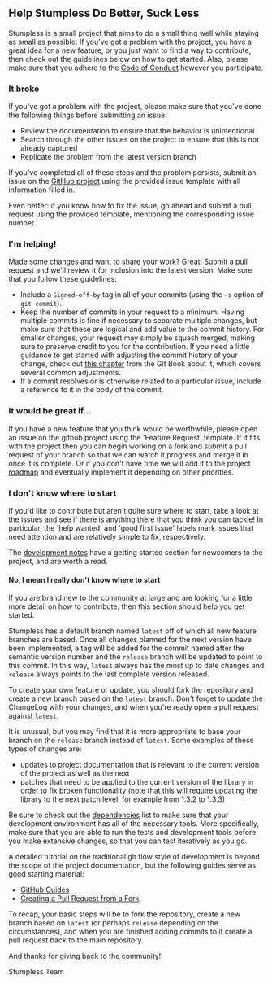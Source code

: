 ## Help Stumpless Do Better, Suck Less

Stumpless is a small project that aims to do a small thing well while staying as
small as possible. If you've got a problem with the project, you have a great
idea for a new feature, or you just want to find a way to contribute, then check
out the guidelines below on how to get started. Also, please make sure that you
adhere to the [Code of Conduct](CODE_OF_CONDUCT.md) however you participate.

### **It broke**

If you've got a problem with the project, please make sure that you've done the
following things before submitting an issue:

 * Review the documentation to ensure that the behavior is unintentional
 * Search through the other issues on the project to ensure that this is not
   already captured
 * Replicate the problem from the latest version branch

If you've completed all of these steps and the problem persists, submit an issue
on the [GitHub project](https://github.com/goatshriek/stumpless) using the
provided issue template with all information filled in.

Even better: if you know how to fix the issue, go ahead and submit a pull
request using the provided template, mentioning the corresponding issue number.

### **I'm helping!**

Made some changes and want to share your work? Great! Submit a pull request and
we'll review it for inclusion into the latest version. Make sure that you follow
these guidelines:
 * Include a `Signed-off-by` tag in all of your commits (using the `-s` option
   of `git commit`).
 * Keep the number of commits in your request to a minimum. Having multiple
   commits is fine if necessary to separate multiple changes, but make sure
   that these are logical and add value to the commit history. For smaller
   changes, your request may simply be squash merged, making sure to preserve
   credit to you for the contribution. If you need a little guidance to get
   started with adjusting the commit history of your change, check out
   [this chapter](https://git-scm.com/book/en/v2/Git-Tools-Rewriting-History)
   from the Git Book about it, which covers several common adjustments.
 * If a commit resolves or is otherwise related to a particular issue, include
   a reference to it in the body of the commit.

### **It would be great if...** 

If you have a new feature that you think would be worthwhile, please open an
issue on the github project using the 'Feature Request' template. If it fits
with the project then you can begin working on a fork and submit a pull
request of your branch so that we can watch it progress and merge it in once
it is complete. Or if you don't have time we will add it to the project
[roadmap](roadmap.md) and eventually implement it depending on other priorities.

### **I don't know where to start**

If you'd like to contribute but aren't quite sure where to start, take a look at
the issues and see if there is anything there that you think you can tackle! In
particular, the 'help wanted' and 'good first issue' labels mark issues that
need attention and are relatively simple to fix, respectively.

The [development notes](development.md) have a getting started section for
newcomers to the project, and are worth a read.

#### No, I mean I **really** don't know where to start

If you are brand new to the community at large and are looking for a little more
detail on how to contribute, then this section should help you get started.

Stumpless has a default branch named `latest` off of which all new feature
branches are based. Once all changes planned for the next version have been
implemented, a tag will be added for the commit named after the semantic version
number and the `release` branch will be updated to point to this commit. In this
way, `latest` always has the most up to date changes and `release` always points
to the last complete version released.

To create your own feature or update, you should fork the repository and create
a new branch based on the `latest` branch. Don't forget to update the ChangeLog
with your changes, and when you're ready open a pull request against `latest`.

It is unusual, but you may find that it is more appropriate to base your branch
on the `release` branch instead of `latest`. Some examples of these types of
changes are:
 * updates to project documentation that is relevant to the current version of
   the project as well as the next
 * patches that need to be applied to the current version of the library in
   order to fix broken functionality (note that this will require updating the
   library to the next patch level, for example from 1.3.2 to 1.3.3)

Be sure to check out the [dependencies](dependencies.md) list to make sure that
your development environment has all of the necessary tools. More specifically,
make sure that you are able to run the tests and development tools before you
make extensive changes, so that you can test iteratively as you go.

A detailed tutorial on the traditional git flow style of development is beyond
the scope of the project documentation, but the following guides serve as good
starting material:
 * [GitHub Guides](https://guides.github.com/introduction/flow/)
 * [Creating a Pull Request from a Fork](https://help.github.com/en/github/collaborating-with-issues-and-pull-requests/creating-a-pull-request-from-a-fork)

To recap, your basic steps will be to fork the repository, create a new branch
based on `latest` (or perhaps `release` depending on the circumstances), and
when you are finished adding commits to it create a pull request back to the
main repository.

And thanks for giving back to the community!

Stumpless Team
